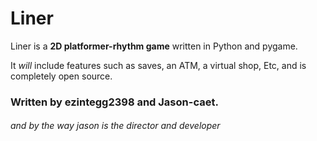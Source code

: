 # Liner 
Liner is a **2D platformer-rhythm game** written in Python and pygame. 

It *will* include features such as saves, an ATM, a virtual shop, Etc, and is completely open source. 
### Written by ezintegg2398 and Jason-caet.
###### and by the way jason is the director and developer
